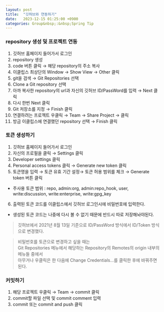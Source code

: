 ```yaml
---
layout: post
title:  "깃허브와 연동하기"
date:   2023-12-15 01:25:00 +0900
categories: Group&nbsp;:&nbsp;Spring Tip
---
```


### repository 생성 및 프로젝트 연동

1. 깃허브 홈페이지 들어가서 로그인
2. repository 생성
3. code 버튼 클릭 → 해당 repository의 주소 복사
4. 이클립스 최상단의 Window → Show View → Other 클릭
5. git을 검색 →  Git Repositories 선택
6. Clone a Git repository 선택
7. 아까 복사한 repository의 url과 자신의 깃허브 ID/PassWord를 입력 → Next 클릭
8. 다시 한번 Next 클릭
9. Git 저장소를 지정 → Finish 클릭
10. 연결하려는 프로젝트 우클릭 → Team → Share Project → 클릭
11. 방금 이클립스에 연결했던 repository 선택 → Finish 클릭

### 토큰 생성하기

1. 깃허브 홈페이지 들어가서 로그인
2. 자신의 프로필을 클릭 → Settings 클릭
3. Developer settings 클릭
4. Personal access tokens 클릭 → Generate new token 클릭
5. 토큰명을 입력 → 토큰 유효 기간 설정→ 토큰 허용 범위를 체크 → Generate token 버튼 클릭
  - 주사용 토큰 범위 : repo, admin:org, admin:repo_hook, user, write:discussion, write:enterprise, write:gpg_key
6. 출력된 토큰 코드를 이클립스에서 깃허브 로그인시에 비밀번호에 입력한다.
  - 생성된 토큰 코드는 나중에 다시 볼 수 없기 때문에 반드시 따로 저장해놔야된다.

>깃허브에서 2021년 8월 13일 기준으로 ID/PassWord 방식에서 ID/Token 방식으로 변경했다.

> 비밀번호를 토큰으로 변경하고 싶을 때는  
>Git Repositories 메뉴에서 해당하는 Repository의 Remotes의 origin 내부의 메뉴들 중에서  
>아무거나 우클릭은 한 다음에 Change Credentials...를 클릭한 후에 바꿔주면 된다.

### 커밋하기

1. 해당 프로젝트 우클릭 → Team → commit 클릭
2. commit할 파일 선택 및 commit comment 입력
3. commit 또는 commit and push 클릭